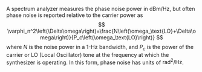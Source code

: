 A spectrum analyzer measures the phase noise power in dBm/Hz, but often phase noise is reported relative to the carrier power as
$$
\varphi_n^2\left(\Delta\omega\right)=\frac{N\left(\omega_\text{LO}+\Delta\omega\right)}{P_c\left(\omega_\text{LO}\right)}
$$
where $N$ is the noise power in a 1-Hz bandwidth, and $P_c$ is the power of the carrier or $\text{LO}$ (Local Oscillator) tone at the frequency at which the synthesizer is operating. In  this form, phase noise has units of $\text{rad}^2/\text{Hz}$.